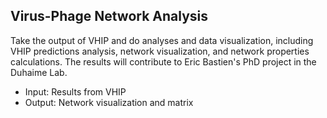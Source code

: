 ## Virus-Phage Network Analysis

Take the output of VHIP and do analyses and data visualization, including VHIP predictions analysis, network visualization, and network properties calculations. The results will contribute to Eric Bastien's PhD project in the Duhaime Lab. 

- Input: Results from VHIP
- Output: Network visualization and matrix

